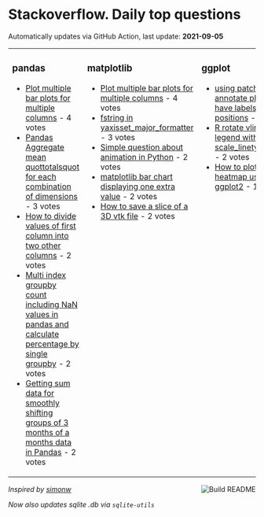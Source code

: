# Stackoverflow. Daily top questions 

Automatically updates via GitHub Action, last update: **<!-- date starts -->2021-09-05<!-- date ends -->**


<table><tr><td valign="top" width="33%">

### pandas
<!-- pandas starts -->
* [Plot multiple bar plots for multiple columns](https://stackoverflow.com/questions/69065620/plot-multiple-bar-plots-for-multiple-columns) - 4 votes
* [Pandas Aggregate mean quottotalsquot for each combination of dimensions](https://stackoverflow.com/questions/69063722/pandas-aggregate-mean-totals-for-each-combination-of-dimensions) - 3 votes
* [How to divide values of first column into two other columns](https://stackoverflow.com/questions/69065955/how-to-divide-values-of-first-column-into-two-other-columns) - 2 votes
* [Multi index groupby count including NaN values in pandas and calculate percentage by single groupby](https://stackoverflow.com/questions/69063250/multi-index-groupby-count-including-nan-values-in-pandas-and-calculate-percenta) - 2 votes
* [Getting sum data for smoothly shifting groups of 3 months of a months data in Pandas](https://stackoverflow.com/questions/69060801/getting-sum-data-for-smoothly-shifting-groups-of-3-months-of-a-months-data-in-pa) - 2 votes
<!-- pandas ends -->
</td><td valign="top" width="34%">


### matplotlib
<!-- matplotlib starts -->
* [Plot multiple bar plots for multiple columns](https://stackoverflow.com/questions/69065620/plot-multiple-bar-plots-for-multiple-columns) - 4 votes
* [fstring in yaxisset_major_formatter](https://stackoverflow.com/questions/69065509/f-string-in-yaxis-set-major-formatter) - 3 votes
* [Simple question about animation in Python](https://stackoverflow.com/questions/69061940/simple-question-about-animation-in-python) - 2 votes
* [matplotlib bar chart displaying one extra value](https://stackoverflow.com/questions/69064307/matplotlib-bar-chart-displaying-one-extra-value) - 2 votes
* [How to save a slice of a 3D vtk file](https://stackoverflow.com/questions/69062937/how-to-save-a-slice-of-a-3d-vtk-file) - 2 votes
<!-- matplotlib ends -->
</td><td valign="top" width="34%">


### ggplot
<!-- ggplot2 starts -->
* [using patchwork to annotate plots that have labels in different positions](https://stackoverflow.com/questions/69065003/using-patchwork-to-annotate-plots-that-have-labels-in-different-positions) - 3 votes
* [R rotate vline in ggplot legend with scale_linetype_manual](https://stackoverflow.com/questions/69064192/r-rotate-vline-in-ggplot-legend-with-scale-linetype-manual) - 2 votes
* [How to plot a triangle heatmap using ggplot2](https://stackoverflow.com/questions/69061075/how-to-plot-a-triangle-heatmap-using-ggplot2) - 1 votes
<!-- ggplot2 ends -->
</td></tr></table>

<a href="https://github.com/hp0404/hp0404/actions"><img src="https://github.com/hp0404/hp0404/workflows/Build%20README/badge.svg" align="right" alt="Build README"></a> <p>*Inspired by  [simonw](https://github.com/simonw/simonw)*</p> <p> *Now also updates sqlite .db via `sqlite-utils`* </p>
